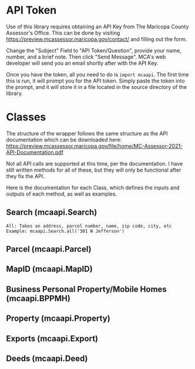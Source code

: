 # API Token

Use of this library requires obtaining an API Key from
The Maricopa County Assessor's Office. This can be done by
visiting https://preview.mcassessor.maricopa.gov/contact/
and filling out the form.

Change the "Subject" Field to "API Token/Question",
provide your name, number, and a brief note. Then click
"Send Message". MCA's web developer will send you an email
shortly after with the API Key.

Once you have the token, all you need to do is `import mcaapi`. The first time
this is run, it will prompt you for the API token. Simply paste the token into
the prompt, and it will store it in a file located in the source directory of
the library.

# Classes

The structure of the wrapper follows the same structure as the API documentation
which can be downloaded here: https://preview.mcassessor.maricopa.gov/file/home/MC-Assessor-2021-API-Documentation.pdf

Not all API calls are supported at this time, per the documentation. I have still
written methods for all of these, but they will only be functional after they fix
the API.

Here is the documentation for each Class, which defines the inputs and outputs of each method, as well as examples.

## Search (mcaapi.Search)

    All: Takes an address, parcel number, name, zip code, city, etc
    Example: mcaapi.Search.all('301 W Jefferson')
    
## Parcel (mcaapi.Parcel)

## MapID (mcaapi.MapID)

## Business Personal Property/Mobile Homes (mcaapi.BPPMH)

## Property (mcaapi.Property)

## Exports (mcaapi.Export)

## Deeds (mcaapi.Deed)

